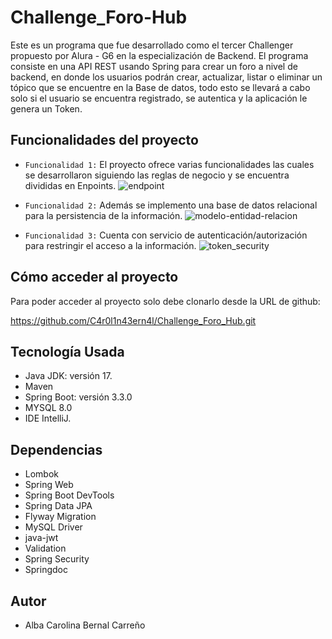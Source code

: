 # Challenge_Foro-Hub

Este es un programa que fue desarrollado como el tercer Challenger propuesto por Alura - G6 en la especialización de Backend. 
El programa consiste en una API REST usando Spring para crear un foro a nivel de backend, en donde los usuarios podrán crear, actualizar, listar o eliminar un tópico
que se encuentre en la Base de datos, todo esto se llevará a cabo solo si el usuario se encuentra registrado, se autentica y la aplicación le genera un Token. 

## Funcionalidades del proyecto
- `Funcionalidad 1:` El proyecto ofrece varias funcionalidades las cuales se desarrollaron siguiendo las reglas de negocio y se encuentra divididas en Enpoints.
  ![endpoint](https://github.com/C4r0l1n43ern4l/Challenge_Foro_Hub/assets/90581744/19531650-278f-4cad-9cdc-ec1d3e69c18a)

- `Funcionalidad 2:` Además se implemento una base de datos relacional para la persistencia de la información.
  ![modelo-entidad-relacion](https://github.com/C4r0l1n43ern4l/Challenge_Foro_Hub/assets/90581744/c8788444-293e-457c-abfb-628030e6e3ad)

- `Funcionalidad 3:` Cuenta con servicio de autenticación/autorización para restringir el acceso a la información.
  ![token_security](https://github.com/C4r0l1n43ern4l/Challenge_Foro_Hub/assets/90581744/0316b40f-163f-4962-8e7b-6f83a51cd7ff)


## Cómo acceder al proyecto
Para poder acceder al proyecto solo debe clonarlo desde la URL de github:

https://github.com/C4r0l1n43ern4l/Challenge_Foro_Hub.git

## Tecnología Usada
- Java JDK: versión 17.
- Maven
- Spring Boot: versión 3.3.0
- MYSQL 8.0
- IDE IntelliJ.

## Dependencias
- Lombok
- Spring Web
- Spring Boot DevTools
- Spring Data JPA
- Flyway Migration
- MySQL Driver
- java-jwt
- Validation
- Spring Security
- Springdoc

## Autor
- Alba Carolina Bernal Carreño
